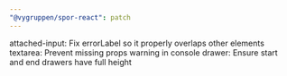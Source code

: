 ```yaml
---
"@vygruppen/spor-react": patch
---
```


attached-input: Fix errorLabel so it properly overlaps other elements
textarea: Prevent missing props warning in console
drawer: Ensure start and end drawers have full height
